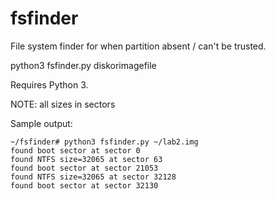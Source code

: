 fsfinder
========

File system finder for when partition absent / can't be trusted.  

python3 fsfinder.py diskorimagefile

Requires Python 3.

NOTE: all sizes in sectors

Sample output:

    ~/fsfinder# python3 fsfinder.py ~/lab2.img   
    found boot sector at sector 0  
    found NTFS size=32065 at sector 63  
    found boot sector at sector 21053  
    found NTFS size=32065 at sector 32128  
	found boot sector at sector 32130  

